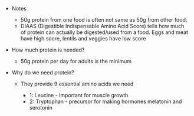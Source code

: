   * Notes

    * 50g protein from one food is often not same as 50g from other food. 
    * DIAAS (Digestible Indispensable Amino Acid Score) tells how much of protein can actually be digested/used from a food. Eggs and meat have high score, lentils and veggies have low score
  * How much protein is needed?
    * 50g protein per day for adults is the minimum
  * Why do we need protein?
    * They provide 9 essential amino acids we need

      * 1: Leucine - important for muscle growth
      * 2: Tryptophan - precursor for making hormones melatonin and serotonin 